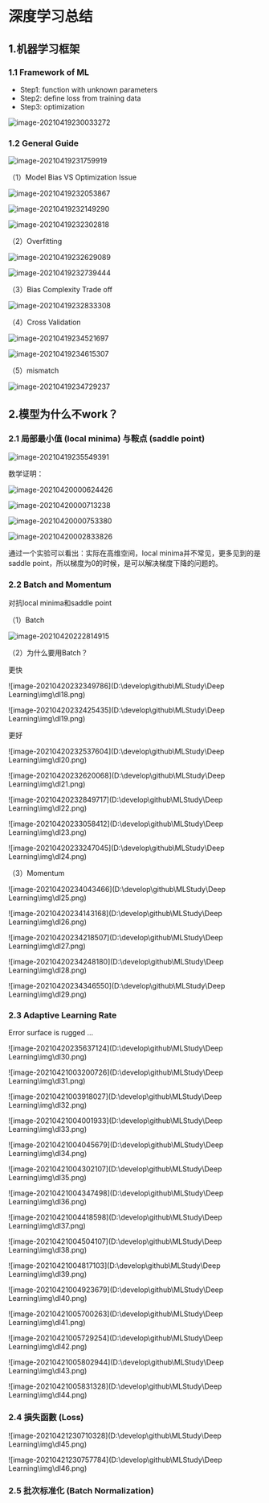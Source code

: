 # 深度学习总结

## 1.机器学习框架

### 1.1 Framework of ML

- Step1: function with unknown parameters
- Step2: define loss from training data
- Step3: optimization

![image-20210419230033272](./img/dl1.png)

### 1.2 General Guide

![image-20210419231759919](./img/dl2.png)

（1）Model Bias   VS   Optimization Issue

![image-20210419232053867](./img/dl3.png)

![image-20210419232149290](./img/dl4.png)

![image-20210419232302818](./img/dl5.png)

（2）Overfitting

![image-20210419232629089](./img/dl6.png)

![image-20210419232739444](./img/dl7.png)

（3）Bias Complexity Trade off

![image-20210419232833308](./img/dl8.png)

（4）Cross Validation

![image-20210419234521697](./img/dl9.png)

![image-20210419234615307](./img/dl10.png)

（5）mismatch

![image-20210419234729237](./img/dl11.png)

## 2.模型为什么不work？

### 2.1 局部最小值 (local minima) 与鞍点 (saddle point)

![image-20210419235549391](./img/dl12.png)

数学证明：

![image-20210420000624426](./img/dl13.png)

![image-20210420000713238](./img/dl14.png)

![image-20210420000753380](./img/dl15.png)

![image-20210420002833826](./img/dl16.png)

通过一个实验可以看出：实际在高维空间，local minima并不常见，更多见到的是saddle point，所以梯度为0的时候，是可以解决梯度下降的问题的。

### 2.2 Batch and Momentum

对抗local minima和saddle point

（1）Batch

![image-20210420222814915](./img/dl17.png)

（2）为什么要用Batch？  

更快

![image-20210420232349786](D:\develop\github\MLStudy\Deep Learning\img\dl18.png)

![image-20210420232425435](D:\develop\github\MLStudy\Deep Learning\img\dl19.png)

更好

![image-20210420232537604](D:\develop\github\MLStudy\Deep Learning\img\dl20.png)

![image-20210420232620068](D:\develop\github\MLStudy\Deep Learning\img\dl21.png)

![image-20210420232849717](D:\develop\github\MLStudy\Deep Learning\img\dl22.png)

![image-20210420233058412](D:\develop\github\MLStudy\Deep Learning\img\dl23.png)

![image-20210420233247045](D:\develop\github\MLStudy\Deep Learning\img\dl24.png)

（3）Momentum

![image-20210420234043466](D:\develop\github\MLStudy\Deep Learning\img\dl25.png)

![image-20210420234143168](D:\develop\github\MLStudy\Deep Learning\img\dl26.png)

![image-20210420234218507](D:\develop\github\MLStudy\Deep Learning\img\dl27.png)

![image-20210420234248180](D:\develop\github\MLStudy\Deep Learning\img\dl28.png)

![image-20210420234346550](D:\develop\github\MLStudy\Deep Learning\img\dl29.png)

###  2.3 Adaptive Learning Rate

Error surface is rugged ...

![image-20210420235637124](D:\develop\github\MLStudy\Deep Learning\img\dl30.png)

![image-20210421003200726](D:\develop\github\MLStudy\Deep Learning\img\dl31.png)

![image-20210421003918027](D:\develop\github\MLStudy\Deep Learning\img\dl32.png)

![image-20210421004001933](D:\develop\github\MLStudy\Deep Learning\img\dl33.png)

![image-20210421004045679](D:\develop\github\MLStudy\Deep Learning\img\dl34.png)

![image-20210421004302107](D:\develop\github\MLStudy\Deep Learning\img\dl35.png)

![image-20210421004347498](D:\develop\github\MLStudy\Deep Learning\img\dl36.png)

![image-20210421004418598](D:\develop\github\MLStudy\Deep Learning\img\dl37.png)

![image-20210421004504107](D:\develop\github\MLStudy\Deep Learning\img\dl38.png)

![image-20210421004817103](D:\develop\github\MLStudy\Deep Learning\img\dl39.png)

![image-20210421004923679](D:\develop\github\MLStudy\Deep Learning\img\dl40.png)

![image-20210421005700263](D:\develop\github\MLStudy\Deep Learning\img\dl41.png)

![image-20210421005729254](D:\develop\github\MLStudy\Deep Learning\img\dl42.png)

![image-20210421005802944](D:\develop\github\MLStudy\Deep Learning\img\dl43.png)

![image-20210421005831328](D:\develop\github\MLStudy\Deep Learning\img\dl44.png)

### 2.4 損失函數 (Loss) 

![image-20210421230710328](D:\develop\github\MLStudy\Deep Learning\img\dl45.png)

![image-20210421230757784](D:\develop\github\MLStudy\Deep Learning\img\dl46.png)

### 2.5  批次标准化 (Batch Normalization) 



















































